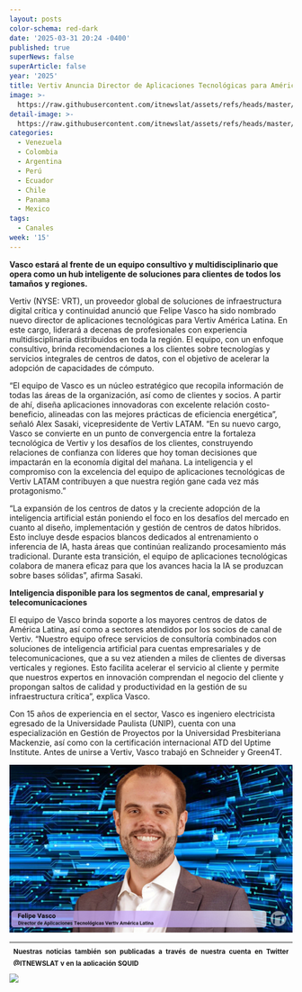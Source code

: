 ```yaml
---
layout: posts
color-schema: red-dark
date: '2025-03-31 20:24 -0400'
published: true
superNews: false
superArticle: false
year: '2025'
title: Vertiv Anuncia Director de Aplicaciones Tecnológicas para América Latina
image: >-
  https://raw.githubusercontent.com/itnewslat/assets/refs/heads/master/img/540x320/Felipe-Vasco-p.jpg
detail-image: >-
  https://raw.githubusercontent.com/itnewslat/assets/refs/heads/master/img/1024x680/Felipe-Vasco-g.jpg
categories:
  - Venezuela
  - Colombia
  - Argentina
  - Perú
  - Ecuador
  - Chile
  - Panama
  - Mexico
tags:
  - Canales
week: '15'
---
```

**Vasco estará al frente de un equipo consultivo y multidisciplinario que opera como un hub inteligente de soluciones para clientes de todos los tamaños y regiones.**

Vertiv (NYSE: VRT), un proveedor global de soluciones de infraestructura digital crítica y continuidad anunció que Felipe Vasco ha sido nombrado nuevo director de aplicaciones tecnológicas para Vertiv América Latina. En este cargo, liderará a decenas de profesionales con experiencia multidisciplinaria distribuidos en toda la región. El equipo, con un enfoque consultivo, brinda recomendaciones a los clientes sobre tecnologías y servicios integrales de centros de datos, con el objetivo de acelerar la adopción de capacidades de cómputo.

“El equipo de Vasco es un núcleo estratégico que recopila información de todas las áreas de la organización, así como de clientes y socios. A partir de ahí, diseña aplicaciones innovadoras con excelente relación costo-beneficio, alineadas con las mejores prácticas de eficiencia energética”, señaló Alex Sasaki, vicepresidente de Vertiv LATAM. “En su nuevo cargo, Vasco se convierte en un punto de convergencia entre la fortaleza tecnológica de Vertiv y los desafíos de los clientes, construyendo relaciones de confianza con líderes que hoy toman decisiones que impactarán en la economía digital del mañana. La inteligencia y el compromiso con la excelencia del equipo de aplicaciones tecnológicas de Vertiv LATAM contribuyen a que nuestra región gane cada vez más protagonismo.”

“La expansión de los centros de datos y la creciente adopción de la inteligencia artificial están poniendo el foco en los desafíos del mercado en cuanto al diseño, implementación y gestión de centros de datos híbridos. Esto incluye desde espacios blancos dedicados al entrenamiento o inferencia de IA, hasta áreas que continúan realizando procesamiento más tradicional. Durante esta transición, el equipo de aplicaciones tecnológicas colabora de manera eficaz para que los avances hacia la IA se produzcan sobre bases sólidas”, afirma Sasaki.

**Inteligencia disponible para los segmentos de canal, empresarial y telecomunicaciones**

El equipo de Vasco brinda soporte a los mayores centros de datos de América Latina, así como a sectores atendidos por los socios de canal de Vertiv. “Nuestro equipo ofrece servicios de consultoría combinados con soluciones de inteligencia artificial para cuentas empresariales y de telecomunicaciones, que a su vez atienden a miles de clientes de diversas verticales y regiones. Esto facilita acelerar el servicio al cliente y permite que nuestros expertos en innovación comprendan el negocio del cliente y propongan saltos de calidad y productividad en la gestión de su infraestructura crítica”, explica Vasco.

Con 15 años de experiencia en el sector, Vasco es ingeniero electricista egresado de la Universidade Paulista (UNIP), cuenta con una especialización en Gestión de Proyectos por la Universidad Presbiteriana Mackenzie, así como con la certificación internacional ATD del Uptime Institute. Antes de unirse a Vertiv, Vasco trabajó en Schneider y Green4T.

![](https://raw.githubusercontent.com/itnewslat/assets/refs/heads/master/img/540x320/Felipe-Vasco-p.jpg)

<table style="height: 42px;" width="569">
<tbody>
<tr>
<td style="text-align: justify;"><sub><strong>Nuestras noticias también son publicadas a través de nuestra cuenta en Twitter <a href="https://twitter.com/itnewslat?lang=es">@ITNEWSLAT</a> y en la aplicación <a href="https://squidapp.co/en/">SQUID</a></strong></sub></td>
</tr>
</tbody>
</table>

<img src="https://tracker.metricool.com/c3po.jpg?hash=56f88a41e39ab42c063cc51676587a04"/>
